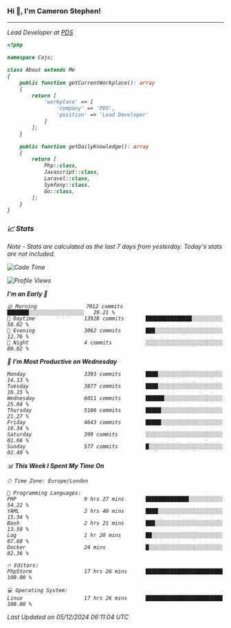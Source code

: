 ### Hi 👋, I'm Cameron Stephen!
<hr>
<p><em>Lead Developer at <a href="https://prindatasolutions.co.uk">PDS</a></p>


```php
<?php

namespace Cajs;

class About extends Me
{
    public function getCurrentWorkplace(): array
    {
        return [
            'workplace' => [
                'company' => 'PDS',
                'position' => 'Lead Developer'
            ]
        ];
    }

    public function getDailyKnowledge(): array
    {
        return [
            Php::class,
            Javascript::class,
            Laravel::class,
            Symfony::class,
            Go::class,
        ];
    }
}
```

### 📈 Stats
<p><em>Note - Stats are calculated as the last 7 days from yesterday. Today's stats are not included.</em></p>


<!--START_SECTION:waka-->
![Code Time](http://img.shields.io/badge/Code%20Time-4%2C111%20hrs%2033%20mins-blue)

![Profile Views](http://img.shields.io/badge/Profile%20Views-0-blue)

**I'm an Early 🐤** 

```text
🌞 Morning                7012 commits        ███████░░░░░░░░░░░░░░░░░░   29.21 % 
🌆 Daytime                13928 commits       ███████████████░░░░░░░░░░   58.02 % 
🌃 Evening                3062 commits        ███░░░░░░░░░░░░░░░░░░░░░░   12.76 % 
🌙 Night                  4 commits           ░░░░░░░░░░░░░░░░░░░░░░░░░   00.02 % 
```
📅 **I'm Most Productive on Wednesday** 

```text
Monday                   3393 commits        ████░░░░░░░░░░░░░░░░░░░░░   14.13 % 
Tuesday                  3877 commits        ████░░░░░░░░░░░░░░░░░░░░░   16.15 % 
Wednesday                6011 commits        ██████░░░░░░░░░░░░░░░░░░░   25.04 % 
Thursday                 5106 commits        █████░░░░░░░░░░░░░░░░░░░░   21.27 % 
Friday                   4643 commits        █████░░░░░░░░░░░░░░░░░░░░   19.34 % 
Saturday                 399 commits         ░░░░░░░░░░░░░░░░░░░░░░░░░   01.66 % 
Sunday                   577 commits         █░░░░░░░░░░░░░░░░░░░░░░░░   02.40 % 
```


📊 **This Week I Spent My Time On** 

```text
🕑︎ Time Zone: Europe/London

💬 Programming Languages: 
PHP                      9 hrs 27 mins       ██████████████░░░░░░░░░░░   54.22 % 
YAML                     2 hrs 40 mins       ████░░░░░░░░░░░░░░░░░░░░░   15.34 % 
Bash                     2 hrs 21 mins       ███░░░░░░░░░░░░░░░░░░░░░░   13.50 % 
Log                      1 hr 20 mins        ██░░░░░░░░░░░░░░░░░░░░░░░   07.68 % 
Docker                   24 mins             █░░░░░░░░░░░░░░░░░░░░░░░░   02.36 % 

🔥 Editors: 
PhpStorm                 17 hrs 26 mins      █████████████████████████   100.00 % 

💻 Operating System: 
Linux                    17 hrs 26 mins      █████████████████████████   100.00 % 
```


 Last Updated on 05/12/2024 06:11:04 UTC
<!--END_SECTION:waka-->

